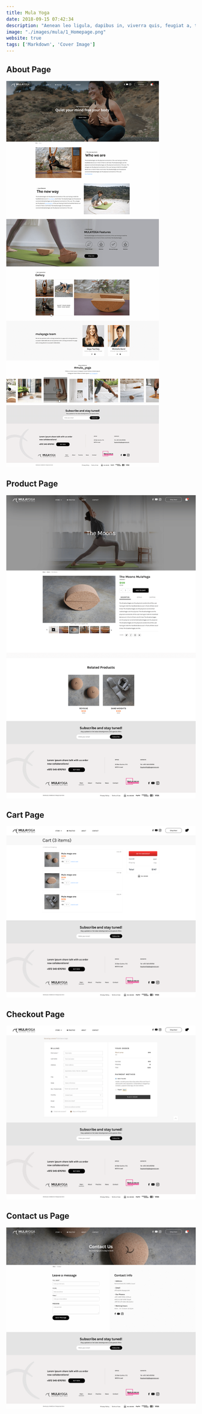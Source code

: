 ```yaml
---
title: Mula Yoga
date: 2018-09-15 07:42:34
description: "Aenean leo ligula, dapibus in, viverra quis, feugiat a, tellus. Phasellus viverra nulla ut metus varius laoreet."
image: "./images/mula/1_Homepage.png"
website: true
tags: ['Markdown', 'Cover Image']
---
```


<h2 class="uk-heading-line"><span>About Page</span></h2>

![about Page](./images/mula/2_about.png)

<h2 class="uk-heading-line"><span>Product Page</span></h2>

![Product Page](./images/mula/3_Product_Page.png)

<h2 class="uk-heading-line"><span>Cart Page</span></h2>

![Cart Page](./images/mula/4_cart.png)


<h2 class="uk-heading-line"><span>Checkout Page</span></h2>

![Checkout Page](./images/mula/5_checkout.png)


<h2 class="uk-heading-line"><span>Contact us Page</span></h2>

![Contact Us Page](./images/mula/7_contact-us.png)
